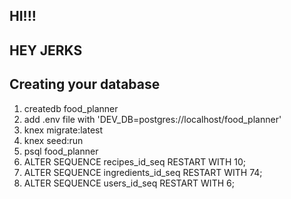 
## HI!!!

## HEY JERKS

## Creating your database
 1. createdb food_planner
 2. add .env file with 'DEV_DB=postgres://localhost/food_planner'
 3. knex migrate:latest
 4. knex seed:run
 5. psql food_planner
 6. ALTER SEQUENCE recipes_id_seq RESTART WITH 10;
 7. ALTER SEQUENCE ingredients_id_seq RESTART WITH 74;
 8. ALTER SEQUENCE users_id_seq RESTART WITH 6;
